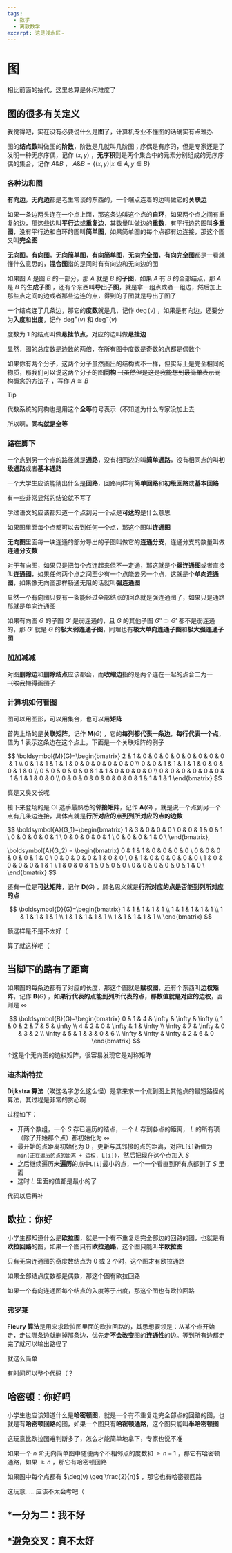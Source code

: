 ```yaml
---
tags:
  - 数学
  - 离散数学
excerpt: 这是浅水区~
---
```

# 图

相比前面的抽代，这里总算是休闲难度了

## 图的很多有关定义

我觉得吧，实在没有必要说什么是**图**了，计算机专业不懂图的话确实有点难办

图的**结点数**叫做图的**阶数**，阶数是几就叫几阶图；序偶是有序的，但是专家还是了发明一种无序序偶，记作 $(x,y)$ ，**无序积**则是两个集合中的元素分别组成的无序序偶的集合，记作 $A\&B$ ，  $A\&B=\{ (x,y)|x \in A, y \in B \}$ 

### 各种边和图

**有向边**，**无向边**都是老生常谈的东西的，一个端点连着的边叫做它的**关联边**

如果一条边两头连在一个点上面，那这条边叫这个点的**自环**，如果两个点之间有重复的边，那这些边叫**平行边**或**重复边**，其数量叫做边的**重数**，有平行边的图叫**多重图**，没有平行边和自环的图叫**简单图**，如果简单图的每个点都有边连接，那这个图又叫**完全图**

**无向图**，**有向图**，**无向简单图**，**有向简单图**，**无向完全图**，**有向完全图**都是一看就懂什么意思的，**混合图**指的是同时有有向边和无向边的图

如果图 $A$ 是图 $B$ 的一部分，那 $A$ 就是 $B$ 的**子图**，如果 $A$ 有 $B$ 的全部结点，那 $A$ 是 $B$ 的**生成子图**
，还有个东西叫**导出子图**，就是拿一组点或者一组边，然后加上那些点之间的边或者那些边连的点，得到的子图就是导出子图了

一个结点连了几条边，那它的**度数**就是几，记作 $\deg(v)$ ，如果是有向边，还要分为**入度**和**出度**，记作 $\deg^+(v)$ 和 $\deg^-(v)$  

度数为 $1$ 的结点叫做**悬挂节点**，对应的边叫做**悬挂边**

显然，图的总度数是边数的两倍，在所有图中度数是奇数的点都是偶数个

如果你有两个分子，这两个分子虽然画出的结构式不一样，但实际上是完全相同的物质，那我们可以说这两个分子的图**同构** ~~（虽然但是这是我能想到最简单表示同构概念的方法了~~ ，写作 $A \cong B$ 

> [!tip]
> 代数系统的同构也是用这个**全等**符号表示（不知道为什么专家没加上去
>
> 所以啊，**同构就是全等**

### 路在脚下

一个点到另一个点的路径就是**通路**，没有相同边的叫**简单通路**，没有相同点的叫**初级通路**或者**基本通路**

一个大学生应该能猜出什么是**回路**，回路同样有**简单回路**和**初级回路**或**基本回路**

有一些非常显然的结论就不写了

学过语文的应该都知道一个点到另一个点是**可达的**是什么意思

如果图里面每个点都可以去到任何一个点，那这个图叫**连通图**

**无向图**里面每一块连通的部分导出的子图叫做它的**连通分支**，连通分支的数量叫做**连通分支数**

对于有向图，如果只是把每个点连起来但不一定通，那这就是个**弱连通图**或者直接叫**连通图**，如果任何两个点之间至少有一个点能去另一个点，这就是个**单向连通图**，如果像无向图那样畅通无阻的话就叫**强连通图**

显然一个有向图只要有一条能经过全部结点的回路就是强连通图了，如果只是通路那就是单向连通图

如果有向图 $G$ 的子图 $G'$ 是弱连通的，且 $G$ 的其他子图 $G'' \supset G'$ 都不是弱连通的，那 $G'$ 就是 $G$ 的**极大弱连通子图**，同理也有**极大单向连通子图**和**极大强连通子图**

### 加加减减

对图**删除边**和**删除结点**应该都会，而**收缩边**指的是两个连在一起的点合二为一 ~~（唉我懒得画图了~~

### 计算机如何看图

图可以用图形，可以用集合，也可以用**矩阵**

首先上场的是**关联矩阵**，记作 $\boldsymbol{M}(G)$ ，它的**每列都代表一条边**，**每行代表一个点**，值为 $1$ 表示这条边在这个点上，下面是一个关联矩阵的例子

$$
\boldsymbol{M}(G)=\begin{bmatrix}
2 & 1 & 0 & 0 & 0 & 0 & 0 & 0 & 0 & 0 & 1 \\
0 & 1 & 1 & 1 & 1 & 0 & 0 & 0 & 0 & 0 & 0 \\
0 & 0 & 1 & 1 & 1 & 1 & 0 & 0 & 0 & 1 & 0 \\
0 & 0 & 0 & 0 & 0 & 1 & 1 & 0 & 0 & 0 & 0 \\
0 & 0 & 0 & 0 & 0 & 0 & 1 & 1 & 1 & 0 & 0 \\
0 & 0 & 0 & 0 & 0 & 0 & 0 & 1 & 1 & 1 & 1 
\end{bmatrix}
$$ 

真是又臭又长呢

接下来登场的是 OI 选手最熟悉的**邻接矩阵**，记作 $\boldsymbol{A}(G)$ ，就是说一个点到另一个点有几条边连接，具体点就是**行所对应的点到列所对应的点的边数**

$$
\boldsymbol{A}(G_1)=\begin{bmatrix}
1 & 3 & 0 & 0 & 0 \\ 
0 & 0 & 1 & 0 & 1 \\
0 & 0 & 0 & 0 & 1 \\
0 & 0 & 0 & 0 & 1 \\
0 & 0 & 0 & 1 & 0 \\
\end{bmatrix},

\boldsymbol{A}(G_2) = \begin{bmatrix}
0 & 1 & 1 & 0 & 0 & 0 & 0 \\
0 & 0 & 0 & 0 & 0 & 1 & 0 \\
0 & 0 & 0 & 0 & 1 & 0 & 0 \\
0 & 1 & 0 & 0 & 0 & 0 & 0 \\
1 & 0 & 0 & 0 & 0 & 1 & 1 \\
1 & 0 & 0 & 1 & 0 & 0 & 0 \\
0 & 0 & 0 & 0 & 0 & 1 & 0 \\
\end{bmatrix}
$$

还有一位是**可达矩阵**，记作 $\boldsymbol{D}(G)$ ，顾名思义就是**行所对应的点是否能到列所对应的点**

$$
\boldsymbol{D}(G)=\begin{bmatrix}
1 & 1 & 1 & 1 & 1 \\
1 & 1 & 1 & 1 & 1 \\
1 & 1 & 1 & 1 & 1 \\
1 & 1 & 1 & 1 & 1 \\
1 & 1 & 1 & 1 & 1 \\
\end{bmatrix}
$$

额这样是不是不太好（

算了就这样吧（

## 当脚下的路有了距离

如果图的每条边都有了对应的长度，那这个图就是**赋权图**，还有个东西叫**边权矩阵**，记作 $\boldsymbol{B}(G)$ ，**如果行代表的点能到列所代表的点，那数值就是对应的边权**，否则是 $\infty$ 

$$
\boldsymbol{B}(G)=\begin{bmatrix}
0 & 1 & 4 & \infty & \infty & \infty \\
1 & 0 & 2 & 7 & 5 & \infty \\
4 & 2 & 0 & \infty & 1 & \infty \\
\infty & 7 & \infty & 0 & 3 & 2 \\
\infty & 5 & 1 & 3 & 0 & 6 \\
\infty & \infty & \infty & 2 & 6 & 0
\end{bmatrix}
$$

↑这是个无向图的边权矩阵，很容易发现它是对称矩阵

### 迪杰斯特拉

**Dijkstra 算法**（唉这名字怎么这么怪）是拿来求一个点到图上其他点的最短路径的算法，其过程是非常的贪心啊

过程如下：

- 开两个数组，一个 $S$ 存已遍历的结点，一个 $L$ 存到各点的距离， $L$ 的所有项（除了开始那个点）都初始化为 $\infty$ 
- 最开始的点距离初始化为 $0$ ，更新与其邻接的点的距离，对应`L[i]`新值为`min(正在遍历的点的距离 + 边权, L[i])`，然后把现在这个点加入 $S$ 
- 之后继续遍历**未遍历**的点中`L[i]`最小的点，一个一个看直到所有点都到了 $S$ 里面
- 这时 $L$ 里面的值都是最小的了

代码以后再补

## 欧拉：你好

小学生都知道什么是**欧拉图**，就是一个有不重复走完全部边的回路的图，也就是有**欧拉回路**的图，如果一个图只有**欧拉通路**，这个图只能叫**半欧拉图**

只有无向连通图的奇度数结点为 $0$ 或 $2$ 个时，这个图才有欧拉通路

如果全部结点度数都是偶数，那这个图有欧拉回路

如果一个有向连通图每个结点的入度等于出度，那这个图也有欧拉回路

### 弗罗莱

**Fleury 算法**是用来求欧拉图里面的欧拉回路的，其思想要领是：从某个点开始走，走过哪条边就删掉那条边，优先走**不会改变**图的**连通性**的边。等到所有边都走完了就可以输出路径了

就这么简单

有时间可以整个代码（？

## 哈密顿：你好吗

小学生也应该知道什么是**哈密顿图**，就是一个有不重复走完全部点的回路的图，也就是有**哈密顿回路**的图，如果一个图只有**哈密顿通路**，这个图只能叫**半哈密顿图**

这玩意比欧拉图难判断多了，怎么才能简单地拿下，专家也说不准

如果一个 $n$ 阶无向简单图中随便两个不相邻点的度数和 $\geq n-1$ ，那它有哈密顿通路，如果 $\geq n$ ，那它有哈密顿回路

如果图中每个点都有 $\deg(v) \geq \frac{2}{n}$ ，那它也有哈密顿回路

这玩意……应该不太会考吧（

## \*一分为二：我不好

## \*避免交叉：真不太好



